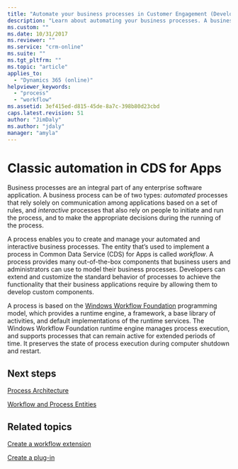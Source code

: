 ```yaml
---
title: "Automate your business processes in Customer Engagement (Developer Guide for Dynamics 365 Customer Engagement)| MicrosoftDocs"
description: "Learn about automating your business processes. A business process can be of two types: automated processes that rely solely on communication among applications based on a set of rules, and interactive processes that also rely on people to initiate and run the process, and to make the appropriate decisions during the running of the process."
ms.custom: ""
ms.date: 10/31/2017
ms.reviewer: ""
ms.service: "crm-online"
ms.suite: ""
ms.tgt_pltfrm: ""
ms.topic: "article"
applies_to: 
  - "Dynamics 365 (online)"
helpviewer_keywords: 
  - "process"
  - "workflow"
ms.assetid: 3ef415ed-d815-45de-8a7c-398b80d23cbd
caps.latest.revision: 51
author: "JimDaly"
ms.author: "jdaly"
manager: "amyla"
---
```

# Classic automation in CDS for Apps

Business processes are an integral part of any enterprise software application. A business process can be of two types: *automated* processes that rely solely on 
communication among applications based on a set of rules, and *interactive* processes that also rely on people to initiate and run the process, and to make the 
appropriate decisions during the running of the process.  

A process enables you to create and manage your automated and 
interactive business processes. The entity that’s used to implement a process in Common Data Service (CDS) for Apps is called 
*workflow*. A process provides many out-of-the-box components that business users and administrators 
can use to model their business processes. Developers can extend and customize 
the standard behavior of processes to achieve the functionality that their business applications require by allowing them to develop custom components.  
  
 A process is based on the 
[Windows Workflow Foundation](/dotnet/framework/windows-workflow-foundation) programming model, which provides a runtime engine, a framework, a base library of activities, 
and default implementations of the runtime services. The Windows Workflow Foundation runtime engine 
manages process execution, and supports processes that can remain active for extended periods of time. It preserves the state of process execution during computer 
shutdown and restart.  
  
## Next steps  

[Process Architecture](process-architecture.md) 

[Workflow and Process Entities](workflow-process-entities.md)  
  
## Related topics

[Create a workflow extension](/powerapps/developer/common-data-service/apply-business-logic-with-code#create-a-workflow-extension)  
  
[Create a plug-in](/powerapps/developer/common-data-service/apply-business-logic-with-code#create-a-plug-in)  
  

